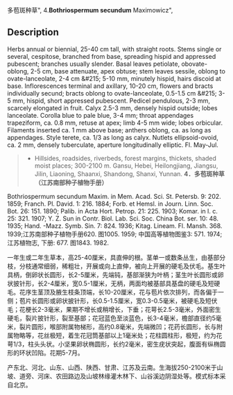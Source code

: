 多苞斑种草",
4.**Bothriospermum secundum** Maximowicz",

## Description
Herbs annual or biennial, 25-40 cm tall, with straight roots. Stems single or several, cespitose, branched from base, spreading hispid and appressed pubescent; branches usually slender. Basal leaves petiolate, obovate-oblong, 2-5 cm, base attenuate, apex obtuse; stem leaves sessile, oblong to ovate-lanceolate, 2-4 cm &amp;#215; 5-10 mm, minutely hispid, hairs discoid at base. Inflorescences terminal and axillary, 10-20 cm, flowers and bracts individually secund; bracts oblong to ovate-lanceolate, 0.5-1.5 cm &amp;#215; 3-5 mm, hispid, short appressed pubescent. Pedicel pendulous, 2-3 mm, scarcely elongated in fruit. Calyx 2.5-3 mm, densely hispid outside; lobes lanceolate. Corolla blue to pale blue, 3-4 mm; throat appendages trapeziform, ca. 0.8 mm, retuse at apex; limb 4-5 mm wide; lobes orbicular. Filaments inserted ca. 1 mm above base; anthers oblong, ca. as long as appendages. Style terete, ca. 1/3 as long as calyx. Nutlets ellipsoid-ovoid, ca. 2 mm, densely tuberculate, aperture longitudinally elliptic. Fl. May-Jul.

> * Hillsides, roadsides, riverbeds, forest margins, thickets, shaded moist places; 300-2100 m. Gansu, Hebei, Heilongjiang, Jiangsu, Jilin, Liaoning, Shaanxi, Shandong, Shanxi, Yunnan.
**4．多苞斑种草（江苏南部种子植物手册）**

Bothriospermum secundum Maxim. in Mem. Acad. Sci. St. Petersb. 9: 202. 1859; Franch. Pl. David. 1: 216. 1884; Forb. et Hemsl. in Journ. Linn. Soc. Bot. 26: 151. 1890; Palib. in Acta Hort. Petrop. 21: 225. 1903; Komar. in l. c. 25: 321. 1907; Y. Z. Sun in Contr. Biol. Lab. Sci. Soc. China Bot. ser. 10: 48. 1935; Hand. -Mazz. Symb. Sin. 7: 824. 1936; Kitag. Lineam. Fl. Mansh. 368. 1939;江苏南部种子植物手册620. 图1005. 1959; 中国高等植物图鉴3: 571. 1974;江苏植物志, 下册: 677. 图1843. 1982.

一年生或二年生草本，高25-40厘米，具直伸的根。茎单一或数条丛生，由基部分枝，分枝通常细弱，稀粗壮，开展或向上直伸，被向上开展的硬毛及伏毛。基生叶具柄，倒卵状长圆形，长2-5厘米，先端钝，基部渐狭为叶柄；茎生叶长圆形或卵状披针形，长2-4厘米，宽0.5-1厘米，无柄，两面均被基部具基盘的硬毛及短硬毛。花序生茎顶及腋生枝条顶端，长10-20厘米，花与苞片依次排列，而各偏于一侧；苞片长圆形或卵状披针形，长0.5-1.5厘米，宽0.3-0.5毫米，被硬毛及短伏毛；花梗长2-3毫米，果期不增长或稍增长，下垂；花萼长2.5-3毫米，外面密生硬毛，裂片披针形，裂至基部；花冠蓝色至淡蓝色，长3-4毫米，檐部直径约5毫米，裂片圆形，喉部附属物梯形，高约0.8毫米，先端微凹；花药长圆形，长与附属物略等，花丝极短，着生花冠筒基部以上1毫米处；花柱圆柱形，极短，约为花萼1/3，柱头头状。小坚果卵状椭圆形，长约2毫米，密生疣状突起，腹面有纵椭圆形的环状凹陷。花期5-7月。

产东北、河北、山东、山西、陕西、甘肃、江苏及云南。生海拔250-2100米于山坡、道旁、河床、农田路边及山坡林缘灌木林下、山谷溪边阴湿处等。模式标本采自北京。
